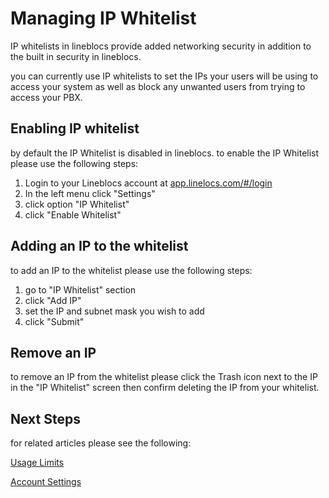 # Managing IP Whitelist

IP whitelists in lineblocs provide added networking security in addition to the built in security in lineblocs.  

you can currently use IP whitelists to set the IPs your  users will be using to access your system as well as block any unwanted users from trying to access your PBX.

## Enabling IP whitelist

by default the IP Whitelist is disabled in lineblocs. to enable the IP Whitelist please use the following steps:

1. Login to your Lineblocs account at [app.linelocs.com/#/login](http://app.lineblocs.com/#/login)
2. In the left menu click "Settings"
3. click option "IP Whitelist"
4. click "Enable Whitelist"

## Adding an IP to the whitelist

to add an IP to the whitelist please use the following steps:

1. go to "IP Whitelist" section
2. click "Add IP"
3. set the IP and subnet mask you wish to add
4. click "Submit"

## Remove an IP

to remove an IP from the whitelist please click the Trash icon next to the IP in the "IP Whitelist" screen then confirm deleting the IP from your whitelist.

## Next Steps

for related articles please see the following:

[Usage Limits](http://lineblocs.com/resources/other-topics/usage-limits)

[Account Settings](http://lineblocs.com/resources/other-topics/account-settings)
